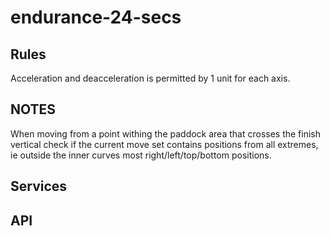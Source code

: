 # endurance-24-secs



## Rules

Acceleration and deacceleration is permitted by 1 unit for each axis.



## NOTES

When moving from a point withing the paddock area that crosses the finish vertical
check if the current move set contains positions from all extremes, ie outside
the inner curves most right/left/top/bottom positions.


## Services



## API

